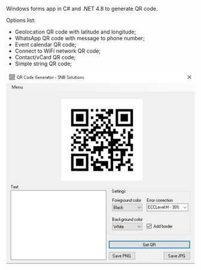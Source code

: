Windows forms app in C# and .NET 4.8 to generate QR code.

Options list:
  - Geolocation QR code with latitude and longitude;
  - WhatsApp QR code with message to phone number;
  - Event calendar QR code;
  - Connect to WiFi network QR code;
  - Contact/vCard QR code;
  - Simple string QR code;


![Alt text](screen.jpg "Screen")
